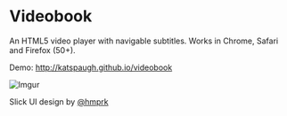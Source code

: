 Videobook
=========

An HTML5 video player with navigable subtitles.
Works in Chrome, Safari and Firefox (50+).

Demo: http://katspaugh.github.io/videobook

![Imgur](http://i.imgur.com/ucCcJ10.png)

Slick UI design by [@hmprk](https://github.com/hmprk)
